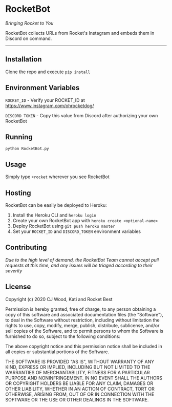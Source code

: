 # RocketBot

*Bringing Rocket to You*

RocketBot collects URLs from Rocket's Instagram and embeds them in Discord on command.

---

## Installation

Clone the repo and execute `pip install`

## Environment Variables

`ROCKET_ID` - Verify your ROCKET_ID at https://www.instagram.com/ohrocketdog/

`DISCORD_TOKEN` - Copy this value from Discord after authorizing your own RocketBot


## Running

`python RocketBot.py`

## Usage

Simply type `+rocket` wherever you see RocketBot

## Hosting

RocketBot can be easily be deployed to Heroku:

1. Install the Heroku CLI and `heroku login`
2. Create your own RocketBot app with `heroku create <optional-name>`
3. Deploy RocketBot using `git push heroku master`
4. Set your `ROCKET_ID` and `DISCORD_TOKEN` environment variables

## Contributing

*Due to the high level of demand, the RocketBot Team cannot accept pull requests at this time, and any issues will be triaged according to their severity*

## License

Copyright (c) 2020 CJ Wood, Kati and Rocket Best

Permission is hereby granted, free of charge, to any person obtaining
a copy of this software and associated documentation files (the
"Software"), to deal in the Software without restriction, including
without limitation the rights to use, copy, modify, merge, publish,
distribute, sublicense, and/or sell copies of the Software, and to
permit persons to whom the Software is furnished to do so, subject to
the following conditions:

The above copyright notice and this permission notice shall be included
in all copies or substantial portions of the Software.

THE SOFTWARE IS PROVIDED "AS IS", WITHOUT WARRANTY OF ANY KIND,
EXPRESS OR IMPLIED, INCLUDING BUT NOT LIMITED TO THE WARRANTIES OF
MERCHANTABILITY, FITNESS FOR A PARTICULAR PURPOSE AND NONINFRINGEMENT.
IN NO EVENT SHALL THE AUTHORS OR COPYRIGHT HOLDERS BE LIABLE FOR ANY
CLAIM, DAMAGES OR OTHER LIABILITY, WHETHER IN AN ACTION OF CONTRACT,
TORT OR OTHERWISE, ARISING FROM, OUT OF OR IN CONNECTION WITH THE
SOFTWARE OR THE USE OR OTHER DEALINGS IN THE SOFTWARE.
